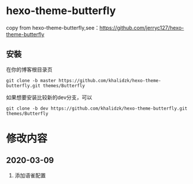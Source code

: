 # hexo-theme-butterfly

copy from hexo-theme-butterfly,see：https://github.com/jerryc127/hexo-theme-butterfly

## 安裝

在你的博客根目录页

```
git clone -b master https://github.com/khalidzk/hexo-theme-butterfly.git themes/Butterfly
```

如果想要安装比较新的dev分支，可以

```
git clone -b dev https://github.com/khalidzk/hexo-theme-butterfly.git themes/Butterfly
```

# 修改内容

## 2020-03-09
1. 添加语雀配置